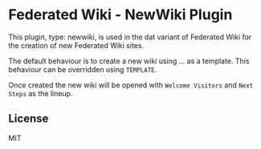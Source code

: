 # Federated Wiki - NewWiki Plugin

This plugin, type: newwiki, is used in the dat variant of Federated Wiki for the
creation of new Federated Wiki sites.

The default behaviour is to create a new wiki using ... as a template. This behaviour
can be overridden using `TEMPLATE`.

Once created the new wiki will be opened with `Welcome Visitors` and `Next Steps` as
the lineup.

## License

MIT
